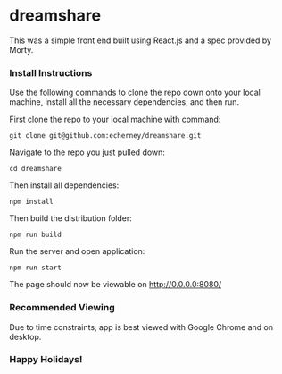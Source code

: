 # dreamshare

This was a simple front end built using React.js and a spec provided by Morty.

### Install Instructions
Use the following commands to clone the repo down onto your local machine, install all the necessary dependencies, and then run.

First clone the repo to your local machine with command:

```
git clone git@github.com:echerney/dreamshare.git
```

Navigate to the repo you just pulled down:
```
cd dreamshare
```


Then install all dependencies:

```
npm install
```

Then build the distribution folder:

```
npm run build
```

Run the server and open application:

```
npm run start
```

The page should now be viewable on http://0.0.0.0:8080/

### Recommended Viewing
Due to time constraints, app is best viewed with Google Chrome and on desktop.

### Happy Holidays!
